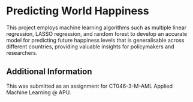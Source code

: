 # Predicting World Happiness

 This project employs machine learning algorithms such as multiple linear regression, LASSO regression, and random forest to develop an accurate model for predicting future happiness levels that is generalisable across different countries, providing valuable insights for policymakers and researchers.

## Additional Information
This was submitted as an assignment for CT046-3-M-AML Applied Machine Learning @ APU.